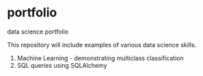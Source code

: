 # portfolio
data science portfolio

This repository will include examples of various data science skills.
1. Machine Learning - demonstrating multiclass classification
2. SQL queries using SQLAlchemy